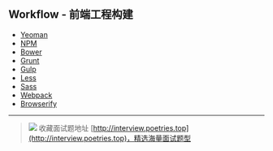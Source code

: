 ##  Workflow - 前端工程构建


* [Yeoman](http://yeoman.io/)
* [NPM](https://www.npmjs.com/)
* [Bower](http://bower.io/)
* [Grunt](http://gruntjs.com/)
* [Gulp](http://gulpjs.com/)
* [Less](http://lesscss.org/)
* [Sass](http://sass-lang.com/)
* [Webpack](http://webpack.github.io/)
* [Browserify](http://browserify.org)

---

> ![](http://img-repo.poetries.top/images/20211003165152.png)
> 收藏面试题地址 [http://interview.poetries.top](http://interview.poetries.top)，精选海量面试题型